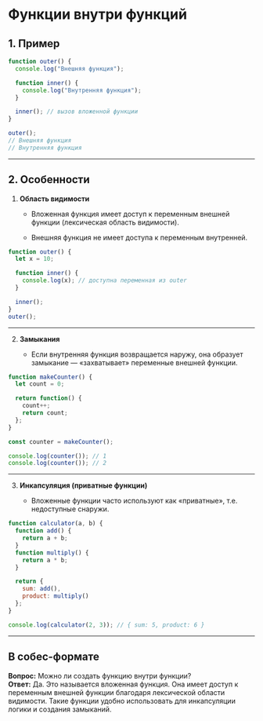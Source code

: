 # Функции внутри функций

## 1. Пример

```js
function outer() {
  console.log("Внешняя функция");

  function inner() {
    console.log("Внутренняя функция");
  }

  inner(); // вызов вложенной функции
}

outer();
// Внешняя функция
// Внутренняя функция
```

---

## 2. Особенности

1. **Область видимости**
    
    - Вложенная функция имеет доступ к переменным внешней функции (лексическая область видимости).
        
    - Внешняя функция не имеет доступа к переменным внутренней.
        

```js
function outer() {
  let x = 10;

  function inner() {
    console.log(x); // доступна переменная из outer
  }

  inner();
}
outer();
```

---

2. **Замыкания**
    
    - Если внутренняя функция возвращается наружу, она образует замыкание — «захватывает» переменные внешней функции.
        

```js
function makeCounter() {
  let count = 0;

  return function() {
    count++;
    return count;
  };
}

const counter = makeCounter();

console.log(counter()); // 1
console.log(counter()); // 2
```

---

3. **Инкапсуляция (приватные функции)**
    
    - Вложенные функции часто используют как «приватные», т.е. недоступные снаружи.
        

```js
function calculator(a, b) {
  function add() {
    return a + b;
  }
  function multiply() {
    return a * b;
  }

  return {
    sum: add(),
    product: multiply()
  };
}

console.log(calculator(2, 3)); // { sum: 5, product: 6 }
```

---

## В собес-формате

**Вопрос:** Можно ли создать функцию внутри функции?  
**Ответ:** Да. Это называется вложенная функция. Она имеет доступ к переменным внешней функции благодаря лексической области видимости. Такие функции удобно использовать для инкапсуляции логики и создания замыканий.
